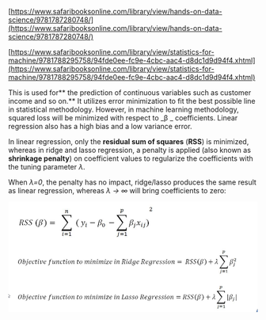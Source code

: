 [https://www.safaribooksonline.com/library/view/hands-on-data-science/9781787280748/](https://www.safaribooksonline.com/library/view/hands-on-data-science/9781787280748/)

[https://www.safaribooksonline.com/library/view/statistics-for-machine/9781788295758/94fde0ee-fc9e-4cbc-aac4-d8dc1d9d94f4.xhtml](https://www.safaribooksonline.com/library/view/statistics-for-machine/9781788295758/94fde0ee-fc9e-4cbc-aac4-d8dc1d9d94f4.xhtml)

This is used for** the prediction of continuous variables such as customer income and so on.** It utilizes error minimization to fit the best possible line in statistical methodology. However, in machine learning methodology, squared loss will be minimized with respect to  _β _ coefficients. Linear regression also has a high bias and a low variance error.

In linear regression, only the **residual sum of squares** \(**RSS**\) is minimized, whereas in ridge and lasso regression, a penalty is applied \(also known as **shrinkage penalty**\) on coefficient values to regularize the coefficients with the tuning parameter _λ_.



When _λ=0_, the penalty has no impact, ridge/lasso produces the same result as linear regression, whereas _λ -&gt; ∞_ will bring coefficients to zero:



![](/assets/formula.png)

